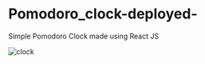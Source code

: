 # Pomodoro_clock-deployed-

Simple Pomodoro Clock made using React JS

![clock](https://github.com/N-Verma/Webdev-Backend-/blob/dependabot/npm_and_yarn/Web-dev-(backend)/environment/Chat-Window/minimist-1.2.5/Pomodoro%20Clock/clock.png)
